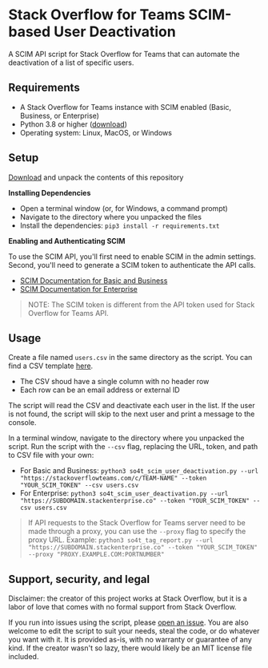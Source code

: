 # Stack Overflow for Teams SCIM-based User Deactivation
A SCIM API script for Stack Overflow for Teams that can automate the deactivation of a list of specific users.


## Requirements
* A Stack Overflow for Teams instance with SCIM enabled (Basic, Business, or Enterprise)
* Python 3.8 or higher ([download](https://www.python.org/downloads/))
* Operating system: Linux, MacOS, or Windows

## Setup

[Download](https://github.com/jklick-so/so4t_scim_user_deactivation/archive/refs/heads/main.zip) and unpack the contents of this repository

**Installing Dependencies**

* Open a terminal window (or, for Windows, a command prompt)
* Navigate to the directory where you unpacked the files
* Install the dependencies: `pip3 install -r requirements.txt`

**Enabling and Authenticating SCIM**

To use the SCIM API, you'll first need to enable SCIM in the admin settings. Second, you'll need to generate a SCIM token to authenticate the API calls.
- [SCIM Documentation for Basic and Business](https://stackoverflowteams.help/en/articles/4538506-automated-user-provisioning-scim-overview)
- [SCIM Documentation for Enterprise](https://support.stackenterprise.co/support/solutions/articles/22000236123-system-for-cross-domain-identity-management-scim-2-0-support)

> NOTE: The SCIM token is different from the API token used for Stack Overflow for Teams API. 

## Usage

Create a file named `users.csv` in the same directory as the script. 
You can find a CSV template [here](https://github.com/jklick-so/so4t_scim_user_deactivation/blob/main/Templates/users.csv).
- The CSV shoud have a single column with no header row
- Each row can be an email address or external ID

The script will read the CSV and deactivate each user in the list. If the user is not found, the script will skip to the next user and print a message to the console.

In a terminal window, navigate to the directory where you unpacked the script. Run the script with the `--csv` flag, replacing the URL, token, and path to CSV file with your own:
* For Basic and Business: `python3 so4t_scim_user_deactivation.py --url "https://stackoverflowteams.com/c/TEAM-NAME" --token "YOUR_SCIM_TOKEN" --csv users.csv`
* For Enterprise: `python3 so4t_scim_user_deactivation.py --url "https://SUBDOMAIN.stackenterprise.co" --token "YOUR_SCIM_TOKEN" --csv users.csv`

> If API requests to the Stack Overflow for Teams server need to be made through a proxy, you can use the `--proxy` flag to specify the proxy URL. Example: `python3 so4t_tag_report.py --url "https://SUBDOMAIN.stackenterprise.co" --token "YOUR_SCIM_TOKEN" --proxy "PROXY.EXAMPLE.COM:PORTNUMBER"`

## Support, security, and legal
Disclaimer: the creator of this project works at Stack Overflow, but it is a labor of love that comes with no formal support from Stack Overflow. 

If you run into issues using the script, please [open an issue](https://github.com/jklick-so/so4t_scim_user_deactivation/issues). You are also welcome to edit the script to suit your needs, steal the code, or do whatever you want with it. It is provided as-is, with no warranty or guarantee of any kind. If the creator wasn't so lazy, there would likely be an MIT license file included.
